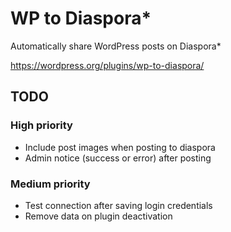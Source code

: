 WP to Diaspora*
=====================

Automatically share WordPress posts on Diaspora*

https://wordpress.org/plugins/wp-to-diaspora/


## TODO
### High priority
- Include post images when posting to diaspora
- Admin notice (success or error) after posting
### Medium priority
- Test connection after saving login credentials
- Remove data on plugin deactivation